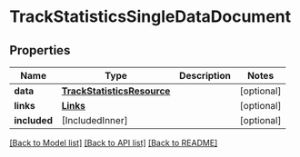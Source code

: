 # TrackStatisticsSingleDataDocument

## Properties
Name | Type | Description | Notes
------------ | ------------- | ------------- | -------------
**data** | [**TrackStatisticsResource**](TrackStatisticsResource.md) |  | [optional] 
**links** | [**Links**](Links.md) |  | [optional] 
**included** | [IncludedInner] |  | [optional] 

[[Back to Model list]](../README.md#documentation-for-models) [[Back to API list]](../README.md#documentation-for-api-endpoints) [[Back to README]](../README.md)


